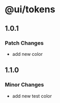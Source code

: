 # @ui/tokens

## 1.0.1

### Patch Changes

- add new color

## 1.1.0

### Minor Changes

- add new test color
